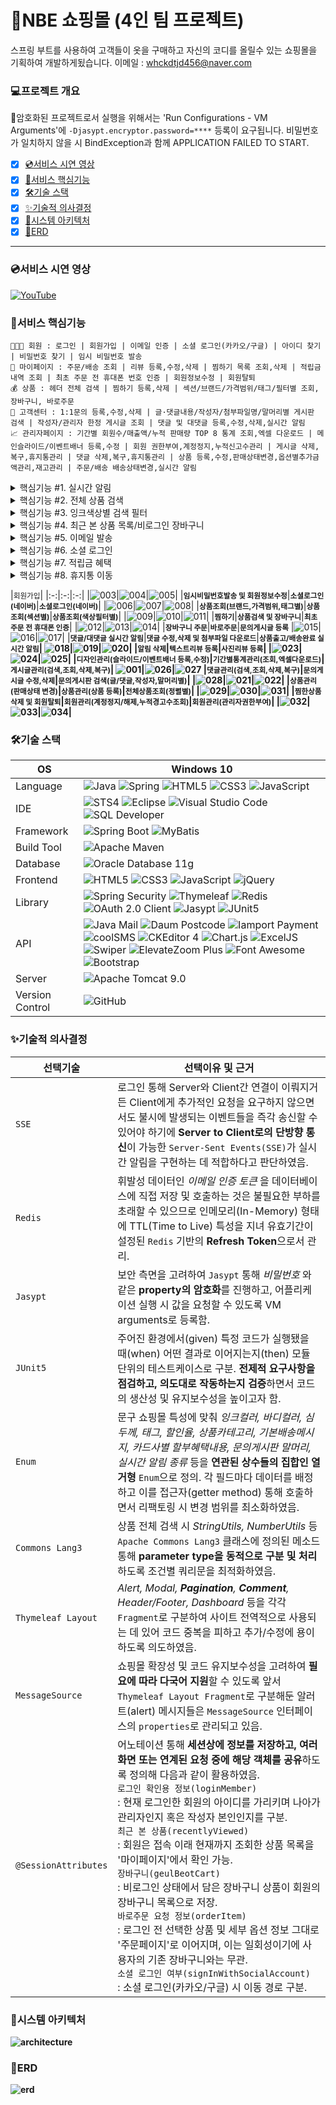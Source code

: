 # 🛒NBE 쇼핑몰 (4인 팀 프로젝트)
스프링 부트를 사용하여 고객들이 옷을 구매하고 자신의 코디를 올릴수 있는 쇼핑몰을 기획하여 개발하게됬습니다. 
이메일 : <whckdtjd456@naver.com>

### 💻프로젝트 개요
💬암호화된 프로젝트</U>로서 실행을 위해서는 'Run Configurations - VM Arguments'에 `-Djasypt.encryptor.password=****` 등록이 요구됩니다. 비밀번호가 일치하지 않을 시 BindException과 함께 APPLICATION FAILED TO START.
- [x] [💿서비스 시연 영상](#서비스-시연-영상)
- [x] [🎯서비스 핵심기능](#서비스-핵심기능)
- [x] [🛠기술 스택](#기술-스택)
- [x] [✨기술적 의사결정](#기술적-의사결정)
- [x] [🚧시스템 아키텍처](#시스템-아키텍처)
- [x] [📖ERD](#erd)

<hr/>

### 💿서비스 시연 영상
[![YouTube](https://img.youtube.com/vi/RnkRZ14TDL4/maxresdefault.jpg)](https://youtu.be/RnkRZ14TDL4)

### 🎯서비스 핵심기능
```
👨‍👨‍👧 회원 : 로그인 | 회원가입 | 이메일 인증 | 소셜 로그인(카카오/구글) | 아이디 찾기 | 비밀번호 찾기 | 임시 비밀번호 발송
🏡 마이페이지 : 주문/배송 조회 | 리뷰 등록,수정,삭제 | 찜하기 목록 조회,삭제 | 적립금 내역 조회 | 최초 주문 전 휴대폰 번호 인증 | 회원정보수정 | 회원탈퇴
💰 상품 : 헤더 전체 검색 | 찜하기 등록,삭제 | 섹션/브랜드/가격범위/태그/필터별 조회, 장바구니, 바로주문
🚧 고객센터 : 1:1문의 등록,수정,삭제 | 글·댓글내용/작성자/첨부파일명/말머리별 게시판 검색 | 작성자/관리자 한정 게시글 조회 | 댓글 및 대댓글 등록,수정,삭제,실시간 알림
📈 관리자페이지 : 기간별 회원수/매출액/누적 판매량 TOP 8 통계 조회,엑셀 다운로드 | 메인슬라이드/이벤트배너 등록,수정 | 회원 권한부여,계정정지,누적신고수관리 | 게시글 삭제,복구,휴지통관리 | 댓글 삭제,복구,휴지통관리 | 상품 등록,수정,판매상태변경,옵션별추가금액관리,재고관리 | 주문/배송 배송상태변경,실시간 알림
```

<details>
<summary>핵심기능 #1. 실시간 알림</summary>

![fuction001](https://github.com/rhjdev/geulbeotmall/assets/95993932/ed48456e-a80e-4fbb-8f4a-36d895d8f0bc)
- [x] `댓글/대댓글/상품출고/배송완료`에 대해 Server to Client로의 단방향 통신이 가능한 Server-Sent Events(SSE) 기반으로 실시간 알림 기능을 제공합니다.
- [x] 각 알림 메시지를 클릭해 해당 게시글 또는 주문상세정보페이지로 이동 및 확인이 가능하며, `메시지 삭제 버튼`을 눌러 더 이상 목록에 노출되지 않도록 제외할 수 있습니다.
- [x] 회원이 `로그아웃한 사이 발생한 이벤트 역시 재로그인 후 알림 목록에서 확인`할 수가 있습니다. 
</details>
<details>
<summary>핵심기능 #2. 전체 상품 검색</summary>

![fuction002](https://github.com/rhjdev/geulbeotmall/assets/95993932/42912cf3-1824-4c99-a6ac-01c9b098fd7b)
- [x] 검색 키워드로서 문자, 숫자 모두 취급해 `상품명, 브랜드명, 주요태그`는 물론 `심두께별 검색`이 가능합니다.
- [x] `Commons Lang3` 통해 파라미터 타입(parameter type)을 동적으로 구분하도록 작성하였습니다.
```xml
WHERE A.PROD_AVAIL_YN = 'Y' <!-- 판매중인 상품에 한하여 검색 -->
  AND (
<choose>
<!-- parameterType 동적 구분 / ASCII 코드 기반 '.' 포함 여부 확인 / 취급 중인 상품의 심두께는 2.0 이하 -->
<when test="@org.apache.commons.lang3.math.NumberUtils@isCreatable(keyword) 
        and @org.apache.commons.lang3.StringUtils@contains(keyword, 46) and keyword lt 2">
        O.OPT_POINT_SIZE LIKE TO_NUMBER(#{ keyword })
</when>
<otherwise>
        A.PROD_NAME LIKE '%' || #{ keyword } || '%'
    OR C.BRAND_NAME LIKE '%' || #{ keyword } || '%'
    OR A.PRODUCT_TAG LIKE '%' || #{ keyword } || '%'
</otherwise>
</choose>
    )
```
</details>
<details>
<summary>핵심기능 #3. 잉크색상별 검색 필터</summary>

![fuction003](https://github.com/rhjdev/geulbeotmall/assets/95993932/b1555bac-bccc-4754-a74c-e4ab97a3a53d)
- [x] 색상들을 `Enum` 상수 필드로 정의하고, 각각 `DB 저장에 쓰일 값(value)/사용자 화면에 보일 이름(label)/스타일 적용 용도의 헥스코드(color)`와 같은 데이터를 명시한 후 생성자 통해 호출 및 활용하였습니다.
```java
public enum ProductInkColor {
    BLACK("black", "블랙", "color: #000000;"); //value, label, color
}
```
```html
<th:block th:each="ink : ${T(com.reminder.geulbeotmall.product.model.dto.ProductInkColor).values()}">
    <span class="color-span" th:data-target="${ ink.getLabel() }">
        <a href="#" data-bs-toggle="tooltip" data-bs-placement="top" th:title="${ ink.getLabel() }">
            <i class="fa-solid fa-square-full" th:style="${ ink.getColor() }"></i>
        </a>
    </span>
</th:block>
```
</details>
<details>
<summary>핵심기능 #4. 최근 본 상품 목록/비로그인 장바구니</summary>

![fuction004](https://github.com/rhjdev/geulbeotmall/assets/95993932/aed5de29-cbac-4619-b66c-648153d60b8b)
- [x] 로그인 여부에 상관 없이 접속 이래 현재까지 조회한 상품 목록을 `@SessionAttributes` 어노테이션 통해 세션상에 `recentlyViewed` 이름으로 계속 기록합니다. 이후 로그인하게 되면 회원은 `마이페이지 메인에서 해당 목록을 확인`할 수 있습니다.
- [x] 비로그인 상태에서 담은 장바구니 상품은 마찬가지로 `@SessionAttributes` 어노테이션 통해 세션상에 `geulbeotCart`로서 기록됩니다. 이어서 로그인이 발생할 경우 `회원의 장바구니 목록으로 연동 및 저장`됩니다.
</details>
<details>
<summary>핵심기능 #5. 이메일 발송</summary>

![fuction005](https://github.com/rhjdev/geulbeotmall/assets/95993932/5ec2b61a-36b8-458e-9ee8-0cd250dc7bb4)
- [x] `JavaMailSender`를 이용해 이메일 인증 및 임시 비밀번호 발송 기능을 구현하였습니다.
- [x] 휘발성 데이터인 이메일 인증 토큰의 경우 인메모리(In-Memory) 형태에 TTL(Time to Live) 특성을 지녀 유효기간이 설정된 `Redis` 기반의 Refresh Token으로 관리합니다. 사용자는 전송된 링크를 눌러 재접속하는 것만으로 이메일 인증을 완료할 수 있습니다.
</details>
<details>
<summary>핵심기능 #6. 소셜 로그인</summary>

- [x] 일반 로그인의 경우 회원가입 양식 작성 후 이메일 인증을 거쳐야 하는 반면, 소셜 로그인한 회원은 `해당 계정에서 불러온 이름 및 이메일 정보가 연동`돼 입력란을 채우며 나아가 별도의 이메일 인증 없이 곧바로 이용이 가능합니다.
</details>
<details>
<summary>핵심기능 #7. 적립금 혜택</summary>

- [x] 일반 로그인/소셜 로그인 구분 없이 모든 신규 회원은 `가입과 동시에 2,000원의 적립금`을 적립 받습니다.
- [x] `텍스트리뷰 100원/사진리뷰 300원`으로 적립금 혜택이 주어집니다. 따라서 1)작성자는 작성일로부터 7일 경과 후 게시글 삭제가 가능하며, 2)텍스트리뷰 수정 시 파일 추가가 이뤄진다면 차액을 추가로 적립 받습니다.
- [x] 회원은 `마이페이지`에서 자신의 적립금 적립/사용 상세 내역을 확인할 수 있습니다.
</details>
<details>
<summary>핵심기능 #8. 휴지통 이동</summary>

- [x] 게시글/댓글은 삭제 시 `휴지통`에 저장돼 `100일의 복구기한`이 주어지고, 만료일이 도래하면 자동 영구 삭제됩니다.
- [x] 임의로 이동되는 경우에 대비하여 `삭제자`를 명시하며, 관리자는 기한 내 이를 복구할 수 있는 권한이 있습니다.
</details>

|<small>회원가입</small>|
|:-:|:-:|:-:|
|![003](https://github.com/rhjdev/geulbeotmall/assets/95993932/dbb1b387-fb7f-461b-af19-3ec222d1d110)|![004](https://github.com/rhjdev/geulbeotmall/assets/95993932/99faf0a1-0197-4a29-8110-2d89314555a7)|![005](https://github.com/rhjdev/geulbeotmall/assets/95993932/42f13241-98d0-4345-895c-ce2dfc75a968)|
|<small><b>임시비밀번호발송 및 회원정보수정</b></small>|<small><b>소셜로그인(네이버)</b></small>|<small><b>소셜로그인(네이버)</b></small>|
|![006](https://github.com/rhjdev/geulbeotmall/assets/95993932/d3d89f06-1a07-41e2-8d69-83ab172fdff0)|![007](https://github.com/rhjdev/geulbeotmall/assets/95993932/ed538d0d-1f0c-4bf5-8dfd-1543db876983)|![008](https://github.com/rhjdev/geulbeotmall/assets/95993932/82878195-95fc-43a2-ba78-9905f07f1240)|
|<small><b>상품조회(브랜드,가격범위,태그별)</b></small>|<small><b>상품조회(섹션별)</b></small>|<small><b>상품조회(색상필터별)</b></small>|
|![009](https://github.com/rhjdev/geulbeotmall/assets/95993932/e51e0c4f-a129-482d-a8df-fe8d92c9eb92)|![010](https://github.com/rhjdev/geulbeotmall/assets/95993932/03056c26-3fd4-4103-9aa8-fd9e02dda7dd)|![011](https://github.com/rhjdev/geulbeotmall/assets/95993932/c9dd3b41-584e-4499-9b67-cfc86717a87b)|
|<small><b>찜하기</b></small>|<small><b>상품검색 및 장바구니</b></small>|<small><b>최초 주문 전 휴대폰 인증</b></small>|
|![012](https://github.com/rhjdev/geulbeotmall/assets/95993932/2fd77cbd-989f-4fb6-8e58-f5da10d85567)|![013](https://github.com/rhjdev/geulbeotmall/assets/95993932/3bc2e2ae-d3b2-4341-8536-a2fbf2ae5f3b)|![014](https://github.com/rhjdev/geulbeotmall/assets/95993932/823a6540-b75d-45a3-976c-1befa69ec5f8)|
|<small><b>장바구니 주문</b></small>|<small><b>바로주문</b></small>|<small><b>문의게시글 등록</b></small>
|![015](https://github.com/rhjdev/geulbeotmall/assets/95993932/091dbeb7-45ef-4def-85e0-8b90a4a35bd4)|![016](https://github.com/rhjdev/geulbeotmall/assets/95993932/89df0fbd-fb6b-462f-b4ee-3583113ef268)|![017](https://github.com/rhjdev/geulbeotmall/assets/95993932/649b1110-0da4-4420-a43c-ff5d80e283a1)|
|<small><b>댓글/대댓글 실시간 알림</b></small>|<small><b>댓글 수정,삭제 및 첨부파일 다운로드</b></small>|<small><b>상품출고/배송완료 실시간 알림<b></small>|
![018](https://github.com/rhjdev/geulbeotmall/assets/95993932/c74ffaaa-e2a8-4535-b355-8f0236155f74)|![019](https://github.com/rhjdev/geulbeotmall/assets/95993932/1886ef53-5e89-4fb3-9c6f-e40124ef5e0b)|![020](https://github.com/rhjdev/geulbeotmall/assets/95993932/8b8783b8-b42f-4632-a812-88005ad5552e)|
|<small><b>알림 삭제</b></small>|<small><b>텍스트리뷰 등록</b></small>|<small><b>사진리뷰 등록</b></small>|
|![023](https://github.com/rhjdev/geulbeotmall/assets/95993932/1e7fa9d1-81e7-4096-8cdd-ef45f34334f3)|![024](https://github.com/rhjdev/geulbeotmall/assets/95993932/610c8e6d-7d4c-4d25-be14-08152389661d)|![025](https://github.com/rhjdev/geulbeotmall/assets/95993932/7f2e1e73-5306-4b98-94ba-db0be3792ac5)|
|<small><b>디자인관리(슬라이드/이벤트배너 등록,수정)</b></small>|<small><b>기간별통계관리(조회,엑셀다운로드)</b></small>|<small><b>게시글관리(검색,조회,삭제,복구)</b></small>|
![001](https://github.com/rhjdev/geulbeotmall/assets/95993932/94085e0c-8a0d-40c6-9dbf-cf43aa27f24b)|![026](https://github.com/rhjdev/geulbeotmall/assets/95993932/4523100d-4864-4160-90bb-1cebfae6162c)|![027](https://github.com/rhjdev/geulbeotmall/assets/95993932/02c3fe78-3491-4a54-ad20-7ba18b8ed0b6)
|<small><b>댓글관리(검색,조회,삭제,복구)</b></small>|<small><b>문의게시글 수정,삭제</b></small>|<small><b>문의게시판 검색(글/댓글,작성자,말머리별)</b></small>|
|![028](https://github.com/rhjdev/geulbeotmall/assets/95993932/740a82dc-208d-4d93-a8ad-6765d501fa64)|![021](https://github.com/rhjdev/geulbeotmall/assets/95993932/5e00163f-bb8b-4b17-a7b8-fcf8230301ad)|![022](https://github.com/rhjdev/geulbeotmall/assets/95993932/89fbb68a-b952-4118-ba42-853fdae21b6f)|
|<small><b>상품관리(판매상태 변경)</b></small>|<small><b>상품관리(상품 등록)</b></small>|<small><b>전체상품조회(정렬별)</b></small>|
|![029](https://github.com/rhjdev/geulbeotmall/assets/95993932/aac750c9-b57f-4eb9-b742-9f9796f27bb6)|![030](https://github.com/rhjdev/geulbeotmall/assets/95993932/04706054-cfd8-469f-ab25-1b319bcec709)|![031](https://github.com/rhjdev/geulbeotmall/assets/95993932/b7b5dd8f-5f45-4065-b33d-39b84d3600ac)|
|<small><b>찜한상품 삭제 및 회원탈퇴</b></small>|<small><b>회원관리(계정정지/해제,누적경고수조회)</b></small>|<small><b>회원관리(관리자권한부여)</b></small>|
|![032](https://github.com/rhjdev/geulbeotmall/assets/95993932/ffdf2c5a-e78e-444c-9a1d-f4dad7d420e0)|![033](https://github.com/rhjdev/geulbeotmall/assets/95993932/e8b6b870-916d-4055-aaa9-12176a14889a)|![034](https://github.com/rhjdev/geulbeotmall/assets/95993932/13236b06-9a51-445e-ad82-4a6ca8dfab0f)|

### 🛠기술 스택
OS | Windows 10
--- | --- |
Language | ![Java](https://img.shields.io/badge/JAVA-000?style=for-the-badge&logo=java&logoColor=white) ![Spring](https://img.shields.io/badge/Spring-000?style=for-the-badge&logo=spring&logoColor=white) ![HTML5](https://img.shields.io/badge/html5-000?style=for-the-badge&logo=html5&logoColor=white) ![CSS3](https://img.shields.io/badge/css3-000?style=for-the-badge&logo=css3&logoColor=white) ![JavaScript](https://img.shields.io/badge/javascript-000?style=for-the-badge&logo=javascript&logoColor=white)
IDE | ![STS4](https://img.shields.io/badge/STS4-000?style=for-the-badge&logo=spring&logoColor=white) ![Eclipse](https://img.shields.io/badge/Eclipse-000?style=for-the-badge&logo=eclipseide&logoColor=white) ![Visual Studio Code](https://img.shields.io/badge/Visual%20Studio%20Code-000?style=for-the-badge&logo=visualstudiocode&logoColor=white) ![SQL Developer](https://img.shields.io/badge/SQL%20Developer-000?style=for-the-badge&logo=oracle&logoColor=white)
Framework | ![Spring Boot](https://img.shields.io/badge/Spring%20Boot-6DB33F?style=for-the-badge&logo=springboot&logoColor=white) ![MyBatis](https://img.shields.io/badge/Mybatis-d40000?style=for-the-badge)
Build Tool | ![Apache Maven](https://img.shields.io/badge/Apache%20Maven-C71A36?style=for-the-badge&logo=apachemaven&logoColor=white)
Database | ![Oracle Database 11g](https://img.shields.io/badge/Oracle-F80000?style=for-the-badge&logo=oracle&logoColor=white)
Frontend | ![HTML5](https://img.shields.io/badge/html5-E34F26?style=for-the-badge&logo=html5&logoColor=white) ![CSS3](https://img.shields.io/badge/css3-1572B6?style=for-the-badge&logo=css3&logoColor=white) ![JavaScript](https://img.shields.io/badge/javascript-F7DF1E?style=for-the-badge&logo=javascript&logoColor=black) ![jQuery](https://img.shields.io/badge/jQuery-0769AD?style=for-the-badge&logo=jquery&logoColor=white)
Library | ![Spring Security](https://img.shields.io/badge/spring%20security-6DB33F?style=for-the-badge&logo=springsecurity&logoColor=white) ![Thymeleaf](https://img.shields.io/badge/thymeleaf-005F0F?style=for-the-badge&logo=thymeleaf&logoColor=white) ![Redis](https://img.shields.io/badge/redis-DC382D?style=for-the-badge&logo=redis&logoColor=white) ![OAuth 2.0 Client](https://img.shields.io/badge/OAuth%202.0%20Client-4b4b4b?style=for-the-badge) ![Jasypt](https://img.shields.io/badge/Jasypt-364162?style=for-the-badge) ![JUnit5](https://img.shields.io/badge/JUnit5-25A162?style=for-the-badge&logo=junit5&logoColor=white)
API | ![Java Mail](https://img.shields.io/badge/Java%20Mail-3a75b0?style=for-the-badge) ![Daum Postcode](https://img.shields.io/badge/Daum%20Postcode-f94756?style=for-the-badge) ![Iamport Payment](https://img.shields.io/badge/Iamport%20Payment-c1272d?style=for-the-badge) ![coolSMS](https://img.shields.io/badge/cool%20SMS-f7943a?style=for-the-badge) ![CKEditor 4](https://img.shields.io/badge/CKEditor%204-0287D0?style=for-the-badge&logo=ckeditor4&logoColor=white) ![Chart.js](https://img.shields.io/badge/Chart.js-FF6384?style=for-the-badge&logo=chartdotjs&logoColor=white) ![ExcelJS](https://img.shields.io/badge/Excel%20JS-209e63?style=for-the-badge) ![Swiper](https://img.shields.io/badge/Swiper-6332F6?style=for-the-badge&logo=swiper&logoColor=white) ![ElevateZoom Plus](https://img.shields.io/badge/Elevate%20Zoom%20Plus-ff6347?style=for-the-badge) ![Font Awesome](https://img.shields.io/badge/Font%20Awesome-528DD7?style=for-the-badge&logo=fontawesome&logoColor=white) ![Bootstrap](https://img.shields.io/badge/Bootstrap-7952B3?style=for-the-badge&logo=bootstrap&logoColor=white)
Server |![Apache Tomcat 9.0](https://img.shields.io/badge/Apache%20Tomcat%20-F8DC75?style=for-the-badge&logo=apachetomcat&logoColor=black)
Version Control | ![GitHub](https://img.shields.io/badge/GitHub-181717?style=for-the-badge&logo=GitHub&logoColor=white)

### ✨기술적 의사결정
선택기술 | 선택이유 및 근거
--- | --- |
`SSE` | 로그인 통해 Server와 Client간 연결이 이뤄지거든 Client에게 추가적인 요청을 요구하지 않으면서도 불시에 발생되는 이벤트들을 즉각 송신할 수 있어야 하기에 **Server to Client로의 단방향 통신**이 가능한 `Server-Sent Events(SSE)`가 실시간 알림을 구현하는 데 적합하다고 판단하였음.
`Redis` | 휘발성 데이터인 _이메일 인증 토큰_ 을 데이터베이스에 직접 저장 및 호출하는 것은 불필요한 부하를 초래할 수 있으므로 인메모리(In-Memory) 형태에 TTL(Time to Live) 특성을 지녀 유효기간이 설정된 `Redis` 기반의 **Refresh Token**으로서 관리.
`Jasypt` | 보안 측면을 고려하여 `Jasypt` 통해 _비밀번호_ 와 같은 **property의 암호화**를 진행하고, 어플리케이션 실행 시 값을 요청할 수 있도록 VM arguments로 등록함.
`JUnit5` | 주어진 환경에서(given) 특정 코드가 실행됐을 때(when) 어떤 결과로 이어지는지(then) 모듈 단위의 테스트케이스로 구분. **전제적 요구사항을 점검하고, 의도대로 작동하는지 검증**하면서 코드의 생산성 및 유지보수성을 높이고자 함.
`Enum` | 문구 쇼핑몰 특성에 맞춰 _잉크컬러, 바디컬러, 심두께, 태그, 할인율, 상품카테고리, 기본배송메시지, 카드사별 할부혜택내용, 문의게시판 말머리, 실시간 알림 종류_ 등을 **연관된 상수들의 집합인 열거형** `Enum`으로 정의. 각 필드마다 데이터를 배정하고 이를 접근자(getter method) 통해 호출하면서 리팩토링 시 변경 범위를 최소화하였음.
`Commons Lang3` | 상품 전체 검색 시 _StringUtils, NumberUtils_ 등 `Apache Commons Lang3` 클래스에 정의된 메소드 통해 **parameter type을 동적으로 구분 및 처리**하도록 조건별 쿼리문을 최적화하였음.
`Thymeleaf Layout` | _Alert, Modal, ***Pagination***, ***Comment***, Header/Footer,  Dashboard_ 등을 각각 `Fragment`로 구분하여 사이트 전역적으로 사용되는 데 있어 코드 중복을 피하고 추가/수정에 용이하도록 의도하였음.
`MessageSource` | 쇼핑몰 확장성 및 코드 유지보수성을 고려하여 **필요에 따라 다국어 지원**할 수 있도록 앞서 `Thymeleaf Layout Fragment`로 구분해둔 알러트(alert) 메시지들은 `MessageSource` 인터페이스의 `properties`로 관리되고 있음.
`@SessionAttributes` | 어노테이션 통해 **세션상에 정보를 저장하고, 여러 화면 또는 연계된 요청 중에 해당 객체를 공유**하도록 정의해 다음과 같이 활용하였음.<br>`로그인 확인용 정보(loginMember)`<br>:  현재 로그인한 회원의 아이디를 가리키며 나아가 관리자인지 혹은 작성자 본인인지를 구분.<br>`최근 본 상품(recentlyViewed)`<br>: 회원은 접속 이래 현재까지 조회한 상품 목록을 '마이페이지'에서 확인 가능.<br>`장바구니(geulBeotCart)`<br>: 비로그인 상태에서 담은 장바구니 상품이 회원의 장바구니 목록으로 저장.<br>`바로주문 요청 정보(orderItem)`<br>: 로그인 전 선택한 상품 및 세부 옵션 정보 그대로 '주문페이지'로 이어지며, 이는 일회성이기에 사용자의 기존 장바구니와는 무관.<br>`소셜 로그인 여부(signInWithSocialAccount)`<br>: 소셜 로그인(카카오/구글) 시 이동 경로 구분.

### 🚧시스템 아키텍처
![architecture](https://github.com/rhjdev/geulbeotmall/assets/95993932/763bed5a-9985-4aca-9924-ed73d5a904e1)

### 📖ERD
![erd](https://github.com/rhjdev/geulbeotmall/assets/95993932/60b4a3ff-67f2-40e9-9e68-c0a8bf2c00cf)
